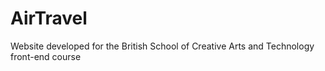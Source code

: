 # AirTravel
Website developed for the British School of Creative Arts and Technology front-end course
